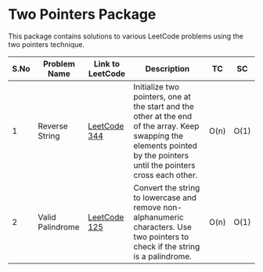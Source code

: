 # Two Pointers Package

This package contains solutions to various LeetCode problems using the two pointers technique.

| S.No | Problem Name                | Link to LeetCode                                      | Description                                                                                        | TC     | SC     |
|------|-----------------------------|-------------------------------------------------------|----------------------------------------------------------------------------------------------------|--------|--------|
| 1    | Reverse String              | [LeetCode 344](https://leetcode.com/problems/reverse-string/)           | Initialize two pointers, one at the start and the other at the end of the array. Keep swapping the elements pointed by the pointers until the pointers cross each other. | O(n)   | O(1)   |
| 2    | Valid Palindrome            | [LeetCode 125](https://leetcode.com/problems/valid-palindrome/)         | Convert the string to lowercase and remove non-alphanumeric characters. Use two pointers to check if the string is a palindrome. | O(n)   | O(1)   |